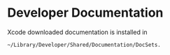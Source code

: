 # Developer Documentation 

Xcode downloaded documentation is installed in 
```
~/Library/Developer/Shared/Documentation/DocSets.

```

